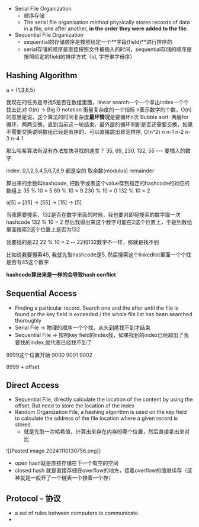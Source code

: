 - Serial File Organization
	- 顺序存储
	- The serial file organisation method physically stores records of data in a file, one after another, **in the order they were added to the file**.
- Sequential File Organization
	- sequential的存储顺序是按照给定一个**字段(field)**进行排序的
	- serial存储的顺序是直接按照文件被插入的时间，sequential存储的顺序是按照给定的field的排序方式（id, 字符串字母序）

## Hashing Algorithm
a = {1,3,6,5}

我现在的任务是寻找5是否在数组里面，linear search一个一个拿出index一个个找去比对
O(n) -> Big O notation 衡量复杂度的一个指标
n表示数字的个数，O(n)的意思是说，这个算法的时间复杂度**最坏情况**是要循环n次
Bubble sort: 两层for循环，两两交换，直到当前这一轮结束，最外层的循环判断是否还需要交换，如果不需要交换说明数组已经是有序的，可以直接跳出冒泡排序, O(n^2)
n
n-1
n-2
n-3
n-4
1


那么哈希算法有没有办法加快寻找的速度？
35, 69, 230, 132, 55 --- 要插入的数字

index: 0,1,2,3,4,5,6,7,8,9
都是空的
取余数(modulus) remainder

算出来的余数叫hashcode, 把数字或者这个value存到指定的hashcode的对应的数组上
35 % 10 = 5
69 % 10 = 9
230 % 10 = 0
132 % 10 = 2




a[5] = [35] -> [55] -> [15] -> [5]


当我需要搜索，132是否在数字里面的时候，我也要对即将搜索的数字取一次hashcode
132 % 10 = 2
然后我得出来这个数字可能在2这个位置上，于是到数组里面搜索2这个位置上是否为132

我要找的是22
22 % 10 = 2    -- 22和132数字不一样，那就是找不到

比如说我要搜索45, 我就先取hashcode是5, 然后搜索这个linkedlist里面一个个找是否有45这个数字

**hashcode算出来是一样的会导致hash conflict** 

## Sequential Access
- Finding a particular record. Search one and the after until the file is found or the key field is exceeded / the whole file list has been searched thoroughly
- Serial File -> 物理的顺序一个个找，从头到尾找不到才结束
- Sequential File -> 按照key field的index找，如果找到的index已经超出了我要找的index,就代表已经找不到了

8999这个位置开始
9000
9001
9002

8999 + offset

## Direct Access
- Sequential File, directly calculate the location of the content by using the offset. But need to store the location of the index
- Random Organization File, a hashing algorithm is used on the key field to calculate the address of the file location where a given record is stored. 
	- 就是先取一次哈希值，计算出来存在内存的哪个位置，然后直接拿出来对比


![[Pasted image 20241110130756.png]]


- open hash就是直接存储在下一个有空的空间
- closed hash 就是直接存储在overflow的地方，接着overflow的值继续存（这种就是一般开了一个链表一个接着一个存）


## Protocol - 协议
- a set of rules between computers to communicate
- 